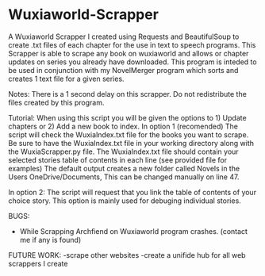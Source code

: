 # Wuxiaworld-Scrapper
A Wuxiaworld Scrapper I created using Requests and BeautifulSoup to create .txt files of each chapter for the use in text to speech programs. This Scrapper is able to scrape any book on wuxiaworld and allows or chapter updates on series you already have downloaded. This program is inteded to be used in conjunction with my NovelMerger program which sorts and creates 1 text file for a given series. 

Notes:
  There is a 1 second delay on this scrapper.
  Do not redistribute the files created by this program.
  
Tutorial:
When using this script you will be given the options to 1) Update chapters or 2) Add a new book to index.
In option 1 (recomended) The script will check the WuxiaIndex.txt file for the books you want to scrape. 
    Be sure to have the WuxiaIndex.txt file in your working directory along with the WuxiaScrapper.py file. 
    The WuxiaIndex.txt file should contain your selected stories table of contents in each line (see provided file for examples)
    The default output creates a new folder called Novels in the Users OneDrive/Documents, This can be changed manually on line 47.

In option 2: The script will request that you link the table of contents of your choice story. This option is mainly used for debuging individual stories.


BUGS:
- While Scrapping Archfiend on Wuxiaworld program crashes.
(contact me if any is found)


FUTURE WORK:
-scrape other websites
-create a unifide hub for all web scrappers I create

